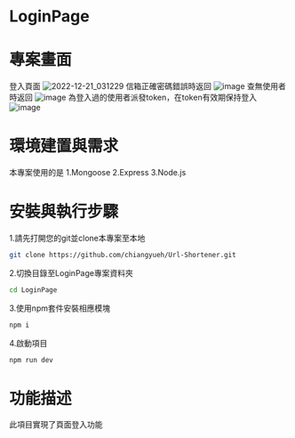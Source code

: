 # LoginPage
# 專案畫面
登入頁面
![2022-12-21_031229](https://user-images.githubusercontent.com/113624708/208747842-c1abeedb-230d-4235-91d3-6c5974fa9d91.jpg)
信箱正確密碼錯誤時返回
![image](https://user-images.githubusercontent.com/113624708/208748197-c64ef68f-69f9-4072-942e-3a243b15280b.png)
查無使用者時返回
![image](https://user-images.githubusercontent.com/113624708/208748262-72b24b93-4faf-47c9-bd0f-220bcc2dcb01.png)
為登入過的使用者派發token，在token有效期保持登入
![image](https://user-images.githubusercontent.com/113624708/208748461-5043f6a6-a347-4b7f-8b68-3ea58cc0058f.png)


# 環境建置與需求 
本專案使用的是
1.Mongoose
2.Express
3.Node.js

# 安裝與執行步驟
1.請先打開您的git並clone本專案至本地  
```bash
git clone https://github.com/chiangyueh/Url-Shortener.git
```  
2.切換目錄至LoginPage專案資料夾  
```bash
cd LoginPage
```    
3.使用npm套件安裝相應模塊  
```bash
npm i
```  
4.啟動項目  
```bash
npm run dev
```  

# 功能描述
此項目實現了頁面登入功能
